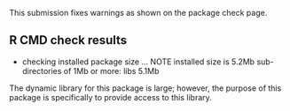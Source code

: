 
This submission fixes warnings as shown on the package check page.

## R CMD check results

* checking installed package size ... NOTE
  installed size is  5.2Mb
  sub-directories of 1Mb or more:
    libs   5.1Mb

The dynamic library for this package is large; however, the purpose of this package
is specifically to provide access to this library.
